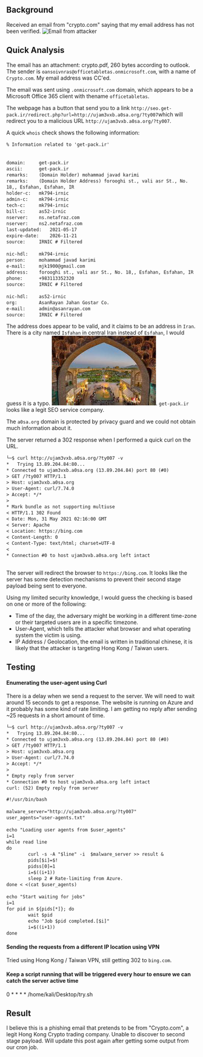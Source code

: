 ## Background

Received an email from "crypto.com" saying that my email address has not been verified. ![Email from attacker](images/email.png)

## Quick Analysis

The email has an attachment: crypto.pdf, 260 bytes according to outlook. The sender is `oansoivnras@officetabletas.onmicrosoft.com`, with a name of `Crypto.com`. My email address was CC'ed. 

The email was sent using `.onmicrosoft.com` domain, which appears to be a Microsoft Office 365 client with thename `officetabletas`. 

The webpage has a button that send you to a link `http://seo.get-pack.ir/redirect.php?url=http://ujam3vxb.a0sa.org/?ty007`which will redirect you to a malicious URL `http://ujam3vxb.a0sa.org/?ty007`. 


A quick `whois` check shows the following information:

```
% Information related to 'get-pack.ir'


domain:		get-pack.ir
ascii:		get-pack.ir
remarks:	(Domain Holder) mohammad javad karimi
remarks:	(Domain Holder Address) forooghi st., vali asr St., No. 18,, Esfahan, Esfahan, IR
holder-c:	mk794-irnic
admin-c:	mk794-irnic
tech-c:		mk794-irnic
bill-c:		as52-irnic
nserver:	ns.netafraz.com
nserver:	ns2.netafraz.com
last-updated:	2021-05-17
expire-date:	2026-11-21
source:		IRNIC # Filtered

nic-hdl:	mk794-irnic
person:		mohammad javad karimi
e-mail:		mjk1900@gmail.com
address:	forooghi st., vali asr St., No. 18,, Esfahan, Esfahan, IR
phone:		+983113352320
source:		IRNIC # Filtered

nic-hdl:	as52-irnic
org:		AsanRayan Jahan Gostar Co.
e-mail:		admin@asanrayan.com
source:		IRNIC # Filtered
```

The address does appear to be valid, and it claims to be an address in `Iran`. There is a city named `Isfahan` in central Iran instead of `Esfahan`, I would guess it is a typo. ![Isfahan - Wikipedia](images/isfahan.jpeg). `get-pack.ir` looks like a legit SEO service company. 


The `a0sa.org` domain is protected by privacy guard and we could not obtain much information about it.

The server returned a 302 response when I performed a quick curl on the URL. 

```
└─$ curl http://ujam3vxb.a0sa.org/?ty007 -v                                                                                                                                         
*   Trying 13.89.204.84:80...
* Connected to ujam3vxb.a0sa.org (13.89.204.84) port 80 (#0)
> GET /?ty007 HTTP/1.1
> Host: ujam3vxb.a0sa.org
> User-Agent: curl/7.74.0
> Accept: */*
> 
* Mark bundle as not supporting multiuse
< HTTP/1.1 302 Found
< Date: Mon, 31 May 2021 02:16:00 GMT
< Server: Apache
< Location: https://bing.com
< Content-Length: 0
< Content-Type: text/html; charset=UTF-8
< 
* Connection #0 to host ujam3vxb.a0sa.org left intact
                                                           
```

The server will redirect the browser to `https://bing.com`. It looks like the server has some detection mechanisms to prevent their second stage payload being sent to everyone.

Using my limited security knowledge, I would guess the checking is based on one or more of the following:

* Time of the day, the adversary might be working in a different time-zone or their targeted users are in a specific timezone.
* User-Agent, which tells the attacker what browser and what operating system the victim is using.
* IP Address / Geolocation, the email is written in traditional chinese, it is likely that the attacker is targeting Hong Kong / Taiwan users. 

## Testing 

#### Enumerating the user-agent using Curl 
There is a delay when we send a request to the server. We will need to wait around 15 seconds to get a response. The website is running on Azure and it probably has some kind of rate limiting. I am getting no reply after sending ~25 requests in a short amount of time. 

```
└─$ curl http://ujam3vxb.a0sa.org/?ty007 -v
*   Trying 13.89.204.84:80...
* Connected to ujam3vxb.a0sa.org (13.89.204.84) port 80 (#0)
> GET /?ty007 HTTP/1.1
> Host: ujam3vxb.a0sa.org
> User-Agent: curl/7.74.0
> Accept: */*
> 
* Empty reply from server
* Connection #0 to host ujam3vxb.a0sa.org left intact
curl: (52) Empty reply from server
```

```
#!/usr/bin/bash

malware_server="http://ujam3vxb.a0sa.org/?ty007"
user_agents="user-agents.txt"

echo "Loading user agents from $user_agents"
i=1
while read line
do
        curl -s -A "$line" -i  $malware_server >> result &
        pids[$i]=$!
        pidss[0]=1
        i=$((i+1))
        sleep 2 # Rate-limiting from Azure. 
done < <(cat $user_agents)

echo "Start waiting for jobs"
i=1
for pid in ${pids[*]}; do
        wait $pid
        echo "Job $pid completed.[$i]"
        i=$((i+1))
done

```

#### Sending the requests from a different IP location using VPN
Tried using Hong Kong / Taiwan VPN, still getting 302 to `bing.com`.

#### Keep a script running that will be triggered every hour to ensure we can catch the server active time

0 * * * * /home/kali/Desktop/try.sh

## Result 

I believe this is a phishing email that pretends to be from "Crypto.com", a legit Hong Kong Crypto trading company. Unable to discover to second stage payload. Will update this post again after getting some output from our cron job. 
